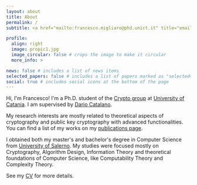 ```yaml
---
layout: about
title: About
permalink: /
subtitle: <a href="mailto:francesco.migliaro@phd.unict.it" title="email"><i class="fas fa-envelope"></i></a> francesco.migliaro@phd.unict.it

profile:
  align: right
  image: propic1.jpg
  image_circular: false # crops the image to make it circular
  more_info: >

news: false # includes a list of news items
selected_papers: false # includes a list of papers marked as "selected={true}"
social: true # includes social icons at the bottom of the page
---
```


Hi, I'm Francesco! I'm a Ph.D. student of the [Crypto group](https://crypto.dmi.unict.it/) at [University of Catania](www.unict.it). 
I am supervised by [Dario Catalano](http://www.dmi.unict.it/catalano/).

My research interests are mostly related to theoretical aspects of cryptography and
public key cryptography with advanced functionalities. 
You can find a list of my works on my [publications page](/publications/).

I obtained both my master's and bachelor's degree in Computer Science from [University of Salerno](www.unisa.it). 
My studies were focused mostly on Cryptography, Algorithm Design, Information Theory and theoretical foundations of Computer Science, like Computability Theory and Complexity Theory.

See my [CV](/cv/) for more details.